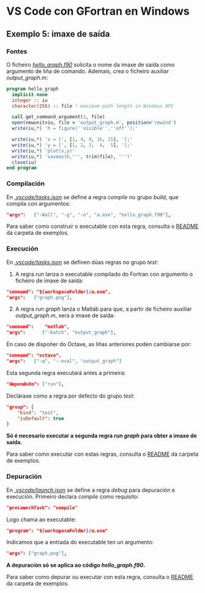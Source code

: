 # VS Code con GFortran en Windows

## Exemplo 5: imaxe de saída

### Fontes

O ficheiro [*hello_graph.f90*](./hello_graph.f90) solicita o nome da imaxe de saída como argumento de liña de comando. Ademais, crea o ficheiro auxiliar *output_graph.m*:

```fortran
program hello_graph
  implicit none
  integer :: iu
  character(255) :: file ! maximum path length in Windows API

  call get_command_argument(1, file)
  open(newunit=iu, file = 'output_graph.m', position='rewind')
  write(iu,*) 'h = figure(''visible'',''off'');'

  write(iu,*) 'x = [', [1, 4, 9, 16, 25], '];'
  write(iu,*) 'y = [', [1, 2, 3,  4,  5], '];'
  write(iu,*) 'plot(x,y)'
  write(iu,*) 'saveas(h,''', trim(file), ''')'
  close(iu)
end program  
```

### Compilación

En [*.vscode/tasks.json*](./.vscode/tasks.json) se define a regra _compile_ no grupo _build_, que compila con argumentos:

```json
"args":   ["-Wall", "-g", "-o", "a.exe", "hello_graph.f90"],
```

Para saber como construir o executable con esta regra, consulta o [README](../README.md#Compilación) da carpeta de exemplos.

### Execución

En [*.vscode/tasks.json*](./.vscode/tasks.json) se definen dúas regras no grupo _test_:

1. A regra _run_ lanza o executable compilado do Fortran con argumento o ficheiro de imaxe de saída:

```json
"command": "${workspaceFolder}/a.exe",
"args":   ["graph.png"],      
```

2. A regra _run graph_ lanza o Matlab para que, a partir de ficheiro auxiliar *output_graph.m*, xera a imaxe de saída:

```json
"command":    "matlab",
"args":      ["-batch", "output_graph"],
```

En caso de dispoñer do Octave, as liñas anteriores poden cambiarse por:

```json
"command": "octave",
"args":   ["-q", "--eval", "output_graph"]
```

Esta segunda regra executará antes a primeira:

```json
"dependsOn": ["run"],
```

Declárase como a regra por defecto do grupo _test_:

```json
"group": {
    "kind": "test", 
    "isDefault": true
}
```

**Só é necesario executar a segunda regra _run graph_ para obter a imaxe de saída.**

Para saber como executar con estas regras, consulta o [README](../README.md#Depuración-e-execución) da carpeta de exemplos.

### Depuración

En [*.vscode/launch.json*](./.vscode/launch.json) se define a regra _debug_ para depuración e execución. Primeiro declara _compile_ como requisito:
```json
"preLaunchTask": "compile"
```
Logo chama ao executable:
```json
"program": "${workspaceFolder}/a.exe"
```
Indicamos que a entrada do executable ten un argumento:
```json
"args": ["graph.png"],     
```

__A depuración só se aplica ao código *hello_graph.f90*.__

Para saber como depurar ou executar con esta regra, consulta o [README](../README.md#Depuración-e-execución) da carpeta de exemplos.
